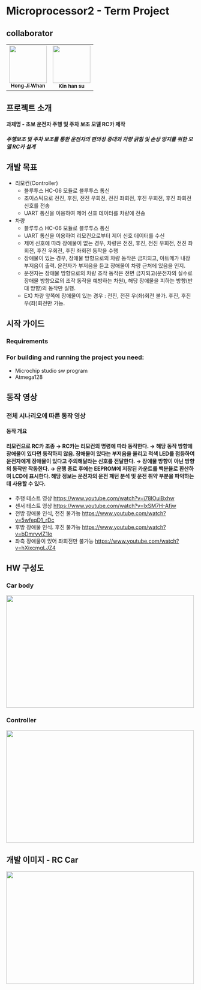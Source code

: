 # Microprocessor2 - Term Project
## collaborator
<table>
  <tr>
  <!--
  <td align="center"><b>Team Leader</b></sub></a><br /></td>
  <td align="center"><b>Autonomous Driving</b></sub></a><br /></td>
  <td align="center"><b>S/W</b></sub></a><br /></td>
  <td align="center"><b>S/W</b></sub></a><br /></td>
  -->
  </tr>
    <td align="center"><a href="https://github.com/HJW-storage"><img src="https://user-images.githubusercontent.com/103934004/229440749-5e448f84-ee88-48d5-8d2e-22881c1d4baf.jpeg" width="100px;" alt=""/><br /><sub><b>Hong Ji Whan</b></sub></a><br /></td>
    <td align="center"><img src="https://user-images.githubusercontent.com/113449410/231176805-0df7a553-98de-4d5c-a073-c084e019d3ac.jpg" width="100px;" alt=""/><br /><sub><b>Kin han su</b></sub><br /></td>
  </tr>
</table>
<!-- ![RC_CAR body](https://user-images.githubusercontent.com/113449410/231169656-a39c019c-36e5-48e5-b870-96224d49c9e3.jpg) -->

<!-- ### 이미지 사이즈 조절 -->



## 프로젝트 소개
#### 과제명 - 초보 운전자 주행 및 주차 보조 모델 RC카 제작
##### 주행보조 및 주차 보조를 통한 운전자의 편의성 증대와 차량 긁힘 및 손상 방지를 위한 모델 RC카 설계

## 개발 목표
* 리모컨(Controller)
  - 블루투스 HC-06 모듈로 블루투스 통신
  - 조이스틱으로 전진, 후진, 전진 우회전, 전진 좌회전, 후진 우회전, 후진 좌회전 신호를 전송
  - UART 통신을 이용하여 제어 신호 데이터를 차량에 전송 
* 차량
  - 블루투스 HC-06 모듈로 블루투스 통신
  - UART 통신을 이용하여 리모컨으로부터 제어 신호 데이터를 수신
  - 제어 신호에 따라 장애물이 없는 경우, 차량은 전진, 후진, 전진 우회전, 전진 좌회전, 후진 우회전, 후진 좌회전 동작을 수행
  - 장애물이 있는 경우, 장애물 방향으로의 차량 동작은 금지되고, 아트메가 내장 부저음이 출력. 운전자가 부저음을 듣고 장애물이 차량 근처에 있음을 인지.
  - 운전자는 장애물 방향으로의 차량 조작 동작은 전면 금지되고(운전자의 실수로 장애물 방향으로의 조작 동작을 예방하는 차원), 해당 장애물을 피하는 방향(반대 방향)의 동작만 실행. 
  - EX) 차량 앞쪽에 장애물이 있는 경우 : 전진, 전진 우(좌)회전 불가. 후진, 후진 우(좌)회전만 가능. 
                                    
## 시작 가이드
### Requirements  
### For building and running the project you need:
* Microchip studio sw program 
* Atmega128 

## 동작 영상
### 전체 시나리오에 따른 동작 영상
#### 동작 개요
#### 리모컨으로 RC카 조종 → RC카는 리모컨의 명령에 따라 동작한다. → 해당 동작 방향에 장애물이 있다면 동작하지 않음. 장애물이 있다는 부저음을 울리고 적색 LED를 점등하여 운전자에게 장애물이 있다고 주의해달라는 신호를 전달한다. → 장애물 방향이 아닌 방향의 동작만 작동한다. → 운행 종료 후에는 EEPROM에 저장된 카운트를 백분율로 환산하여 LCD에 표시한다. 해당 정보는 운전자의 운전 패턴 분석 및 운전 취약 부분을 파악하는데 사용할 수 있다. 
* 주행 테스트 영상 https://www.youtube.com/watch?v=j78lOuiBxhw
* 센서 테스트 영상 https://www.youtube.com/watch?v=IxSM7H-Afjw
* 전방 장애물 인식, 전진 불가능 https://www.youtube.com/watch?v=5wfeqD1_rDc
* 후방 장애물 인식. 후진 불가능 https://www.youtube.com/watch?v=bDmryylZ1Io
* 좌측 장애물이 있어 좌회전만 불가능 https://www.youtube.com/watch?v=hXixcmgLJZ4

## HW 구성도 
### Car body
<img src="https://user-images.githubusercontent.com/113449410/231181395-a209ace5-1c47-425d-8cff-d4a0e292b178.png"  width="500" height="300">

### Controller
<img src="https://user-images.githubusercontent.com/113449410/231181509-5d642896-f78a-47aa-9b83-5dc152e6be20.png"  width="500" height="300">

## 개발 이미지 - RC Car
<img src="https://user-images.githubusercontent.com/113449410/231184237-7381bc5b-d67c-490a-82f4-ad78534c6a38.jpg"  width="500" height="300">
